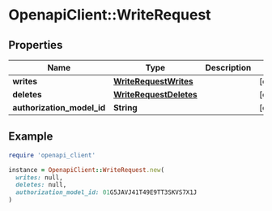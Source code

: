 # OpenapiClient::WriteRequest

## Properties

| Name | Type | Description | Notes |
| ---- | ---- | ----------- | ----- |
| **writes** | [**WriteRequestWrites**](WriteRequestWrites.md) |  | [optional] |
| **deletes** | [**WriteRequestDeletes**](WriteRequestDeletes.md) |  | [optional] |
| **authorization_model_id** | **String** |  | [optional] |

## Example

```ruby
require 'openapi_client'

instance = OpenapiClient::WriteRequest.new(
  writes: null,
  deletes: null,
  authorization_model_id: 01G5JAVJ41T49E9TT3SKVS7X1J
)
```

